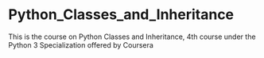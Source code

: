 # Python_Classes_and_Inheritance
This is the course on Python Classes and Inheritance, 4th course under the Python 3 Specialization offered by Coursera
